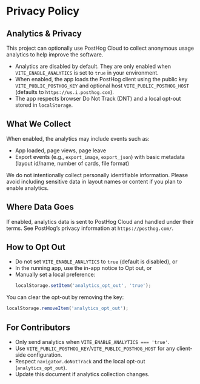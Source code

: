 # Privacy Policy

## Analytics & Privacy

This project can optionally use PostHog Cloud to collect anonymous usage analytics to help improve the software.

- Analytics are disabled by default. They are only enabled when `VITE_ENABLE_ANALYTICS` is set to `true` in your environment.
- When enabled, the app loads the PostHog client using the public key `VITE_PUBLIC_POSTHOG_KEY` and optional host `VITE_PUBLIC_POSTHOG_HOST` (defaults to `https://us.i.posthog.com`).
- The app respects browser Do Not Track (DNT) and a local opt-out stored in `localStorage`.

## What We Collect

When enabled, the analytics may include events such as:
- App loaded, page views, page leave
- Export events (e.g., `export_image`, `export_json`) with basic metadata (layout id/name, number of cards, file format)

We do not intentionally collect personally identifiable information. Please avoid including sensitive data in layout names or content if you plan to enable analytics.

## Where Data Goes

If enabled, analytics data is sent to PostHog Cloud and handled under their terms. See PostHog’s privacy information at `https://posthog.com/`.

## How to Opt Out

- Do not set `VITE_ENABLE_ANALYTICS` to `true` (default is disabled), or
- In the running app, use the in-app notice to Opt out, or
- Manually set a local preference:
  ```js
  localStorage.setItem('analytics_opt_out', 'true');
  ```

You can clear the opt-out by removing the key:
```js
localStorage.removeItem('analytics_opt_out');
```

## For Contributors

- Only send analytics when `VITE_ENABLE_ANALYTICS === 'true'`.
- Use `VITE_PUBLIC_POSTHOG_KEY`/`VITE_PUBLIC_POSTHOG_HOST` for any client-side configuration.
- Respect `navigator.doNotTrack` and the local opt-out (`analytics_opt_out`).
- Update this document if analytics collection changes.
